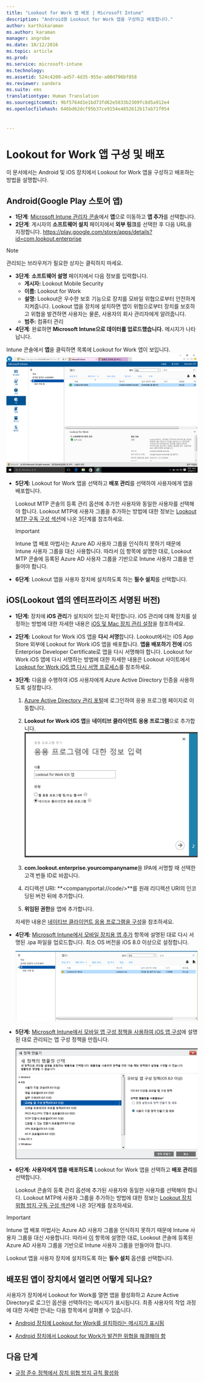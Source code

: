 ```yaml
---
title: "Lookout for Work 앱 배포 | Microsoft Intune"
description: "Android용 Lookout for Work 앱을 구성하고 배포합니다."
author: karthikaraman
ms.author: karaman
manager: angrobe
ms.date: 10/12/2016
ms.topic: article
ms.prod: 
ms.service: microsoft-intune
ms.technology: 
ms.assetid: 524c4209-ad57-4d35-955e-a00d796bf858
ms.reviewer: sandera
ms.suite: ems
translationtype: Human Translation
ms.sourcegitcommit: 9bf5764d1e1bd73fd62e5033b2309fc8d5a912e4
ms.openlocfilehash: 646bd62dcf95b37ce9154e4852612b17ab71f954


---
```


# <a name="configure-and-deploy-lookout-for-work-apps"></a>Lookout for Work 앱 구성 및 배포
이 문서에서는 Android 및 iOS 장치에서 Lookout for Work 앱을 구성하고 배포하는 방법을 설명합니다.

## <a name="android-google-play-store-app"></a>Android(Google Play 스토어 앱)

* **1단계**: [Microsoft Intune 관리자 콘솔](https://manage.microsoft.com)에서 **앱**으로 이동하고 **앱 추가**를 선택합니다.   
* **2단계**: 게시자의 **소프트웨어 설치** 페이지에서 **외부 링크**를 선택한 후 다음 URL을 지정합니다. https://play.google.com/store/apps/details?id=com.lookout.enterprise
>[!NOTE]
>관리되는 브라우저가 필요한 상자는 클릭하지 마세요.

* **3단계**:   **소프트웨어 설명** 페이지에서 다음 정보를 입력합니다.
  * **게시자:** Lookout Mobile Security
  * **이름:** Lookout for Work
  * **설명:** Lookout은 우수한 보호 기능으로 장치를 모바일 위협으로부터 안전하게 지켜줍니다. Lookout 앱을 장치에 설치하면 앱이 위협으로부터 장치를 보호하고 위협을 발견하면 사용자는 물론, 사용자의 회사 관리자에게 알려줍니다.
  * **범주:** 컴퓨터 관리
* **4단계**: 완료하면 **Microsoft Intune으로 데이터를 업로드했습니다.** 메시지가 나타납니다.

Intune 콘솔에서 **앱**을 클릭하면 목록에 Lookout for Work 앱이 보입니다. ![목록에 나타난 Lookout for work 앱을 보여주는 Intune 관리 콘솔 앱 페이지의 스크린샷](../media/mtp/lookout-app-listed-intune-console.png)

* **5단계:** Lookout for Work 앱을 선택하고 **배포 관리**를 선택하여 사용자에게 앱을 배포합니다.

  Lookout MTP 콘솔의 등록 관리 옵션에 추가한 사용자와 동일한 사용자를 선택해야 합니다.  Lookout MTP에 사용자 그룹을 추가하는 방법에 대한 정보는 [Lookout MTP 구독 구성 섹션](set-up-your-subscription-with-lookout-mtp#configure-your-subscription-with-lookout-mtp)에 나온 3단계를 참조하세요.
  >[!IMPORTANT]
  > Intune 앱 배포 마법사는 Azure AD 사용자 그룹을 인식하지 못하기 때문에 Intune 사용자 그룹을 대신 사용합니다. 따라서 [이](plan-your-user-and-device-groups.md) 항목에 설명한 대로, Lookout MTP 콘솔에 등록된 Azure AD 사용자 그룹을 기반으로 Intune 사용자 그룹을 만들어야 합니다.

* **6단계**: Lookout 앱을 사용자 장치에 설치하도록 하는 **필수 설치**를 선택합니다.


## <a name="ios-enterprisesigned-version-of-lookout-app"></a>iOS(Lookout 앱의 엔터프라이즈 서명된 버전)

* **1단계:** 장치에 **iOS 관리**가 설치되어 있는지 확인합니다. iOS 관리에 대해 장치를 설정하는 방법에 대한 자세한 내용은 [iOS 및 Mac 장치 관리 설정](set-up-ios-and-mac-management-with-microsoft-intune.md)을 참조하세요.

* **2단계:** Lookout for Work iOS 앱을 **다시 서명**합니다. Lookout에서는 iOS App Store 외부에 Lookout for Work iOS 앱을 배포합니다. **앱을 배포하기 전에** iOS Enterprise Developer Certificate로 앱을 다시 서명해야 합니다. Lookout for Work iOS 앱에 다시 서명하는 방법에 대한 자세한 내용은 Lookout 사이트에서 [Lookout for Work iOS 앱 다시 서명 프로세스](https://personal.support.lookout.com/hc/en-us/articles/114094038714)를 참조하세요.


* **3단계:** 다음을 수행하여 iOS 사용자에게 Azure Active Directory 인증을 사용하도록 설정합니다.
  1.  [Azure Active Directory 관리 포털](https://manage.windowsazure.com)에 로그인하여 응용 프로그램 페이지로 이동합니다.
  2.  **Lookout for Work iOS 앱**을 **네이티브 클라이언트 응용 프로그램**으로 추가합니다.
  ![네이티브 클라이언트 앱 옵션을 보여 주는 앱 추가 대화 상자의 스크린샷](../media/mtp/aad-add-app.png)

  3. **com.lookout.enterprise.yourcompanyname**을 IPA에 서명할 때 선택한 고객 번들 ID로 바꿉니다.
  4.  리디렉션 URI: **&lt;companyportal://code/>**를 원래 리디렉션 URI의 인코딩된 버전 뒤에 추가합니다.
  5.  **위임된 권한**을 앱에 추가합니다.

  자세한 내용은 [네이티브 클라이언트 응용 프로그램을 구성](https://azure.microsoft.com/en-us/documentation/articles/app-service-mobile-how-to-configure-active-directory-authentication/#optional-configure-a-native-client-application)을 참조하세요.


* **4단계:** [Microsoft Intune에서 모바일 장치용 앱 추가](https://docs.microsoft.com/en-us/intune/deploy-use/add-apps-for-mobile-devices-in-microsoft-intune) 항목에 설명된 대로 다시 서명된 .ipa 파일을 업로드합니다. 최소 OS 버전을 iOS 8.0 이상으로 설정합니다.

  ![앱 목록에 표시되는 Lookout for Work 앱이 포함된 Intune 관리자 콘솔의 앱 페이지 스크린샷](../media/mtp/ios-app-uploaded-intune.png)

* **5단계:** [Microsoft Intune에서 모바일 앱 구성 정책을 사용하여 iOS 앱 구성](https://docs.microsoft.com/en-us/intune/deploy-use/configure-ios-apps-with-mobile-app-configuration-policies-in-microsoft-intune)에 설명된 대로 관리되는 앱 구성 정책을 만듭니다.

  ![iOS 8.0 이상 앱 구성 정책이 강조 표시된 새 정책 마법사의 스크린샷](../media/mtp/ios-app-config.png)

* **6단계:** **사용자에게 앱을 배포하도록** Lookout for Work 앱을 선택하고 **배포 관리**를 선택합니다.

  Lookout  콘솔의 등록 관리 옵션에 추가된 사용자와 동일한 사용자를 선택해야 합니다.  Lookout MTP에 사용자 그룹을 추가하는 방법에 대한 정보는 [Lookout 장치 위협 방지 구독 구성 섹션](set-up-your-subscription-with-lookout-mtp#configure-your-subscription-with-lookout-mtp)에 나온 3단계를 참조하세요.
>[!IMPORTANT]
> Intune 앱 배포 마법사는 Azure AD 사용자 그룹을 인식하지 못하기 때문에 Intune 사용자 그룹을 대신 사용합니다. 따라서 [이](plan-your-user-and-device-groups.md) 항목에 설명한 대로, Lookout 콘솔에 등록된 Azure AD 사용자 그룹을 기반으로 Intune 사용자 그룹을 만들어야 합니다.

Lookout 앱을 사용자 장치에 설치하도록 하는 **필수 설치** 옵션를 선택합니다.

## <a name="what-happens-when-the-deployed-app-is-opened-on-the-device"></a>배포된 앱이 장치에서 열리면 어떻게 되나요?




사용자가 장치에서 Lookout for Work를 열면 앱을 활성화하고 Azure Active Directory로 로그인 옵션을 선택하라는 메시지가 표시됩니다. 최종 사용자의 작업 과정에 대한 자세한 안내는 다음 항목에서 살펴볼 수 있습니다.

* [Android 장치에 Lookout for Work를 설치하라는 메시지가 표시됨](http://docs.microsoft.com/intune/enduser/you-are-prompted-to-install-lookout-for-work-android)

* [Android 장치에서 Lookout for Work가 발견한 위협을 해결해야 함](http://docs.microsoft.com/intune/enduser/you-need-to-resolve-a-threat-found-by-lookout-for-work-android)

## <a name="next-steps"></a>다음 단계
* [규정 준수 정책에서 장치 위협 방지 규칙 활성화](enable-device-threat-protection-rule-in-compliance-policy.md)



<!--HONumber=Nov16_HO2-->


